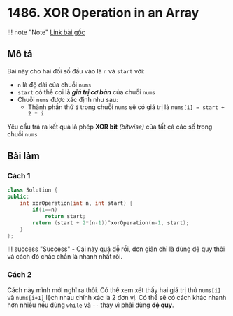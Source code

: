 # 1486. XOR Operation in an Array

!!! note "Note"
    [Link bài gốc](https://leetcode.com/problems/xor-operation-in-an-array/description/)

## Mô tả

Bài này cho hai đối số đầu vào là `n` và `start` với:

- `n` là độ dài của chuỗi `nums`
- `start` có thể coi là ___giá trị cơ bản___ của chuỗi `nums`
- Chuỗi `nums` được xác định như sau:
    - Thành phần thứ `i` trong chuỗi `nums` sẽ có giá trị là `nums[i] = start + 2 * i`

Yêu cầu trả ra kết quả là phép __XOR bit__ _(bitwise)_ của tất cả các số trong chuỗi `nums`

## Bài làm

### Cách 1

```cpp
class Solution {
public:
    int xorOperation(int n, int start) {
        if(1==n)
            return start;
        return (start + 2*(n-1))^xorOperation(n-1, start);
    }
};
```

!!! success "Success"
    - Cái này quá dễ rồi, đơn giản chỉ là dùng đệ quy thôi và cách đó chắc chắn là nhanh nhất rồi.

### Cách 2

Cách này mình mới nghĩ ra thôi. Có thể xem xét thấy hai giá trị thứ `nums[i]` và `nums[i+1]` lệch nhau chính xác là 2 đơn vị. Có thể sẽ có cách khác nhanh hơn nhiều nếu dùng `while` và `--` thay vì phải dùng __đệ quy__.